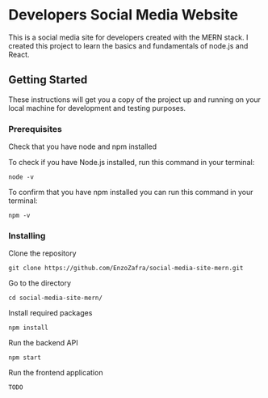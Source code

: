 # Developers Social Media Website

This is a social media site for developers created with the MERN stack. I created this project to learn the basics and fundamentals of node.js and React.

## Getting Started

These instructions will get you a copy of the project up and running on your local machine for development and testing purposes.

### Prerequisites

Check that you have node and npm installed

To check if you have Node.js installed, run this command in your terminal:

```
node -v
```

To confirm that you have npm installed you can run this command in your terminal:

```
npm -v
```

### Installing

Clone the repository

```
git clone https://github.com/EnzoZafra/social-media-site-mern.git
```

Go to the directory

```
cd social-media-site-mern/
```

Install required packages

```
npm install
```

Run the backend API

```
npm start
```

Run the frontend application

```
TODO
```
